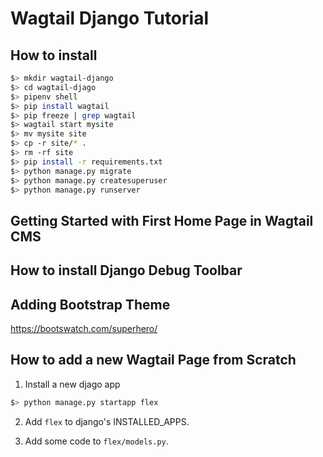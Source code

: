 # Wagtail Django Tutorial

## How to install
```bash
$> mkdir wagtail-django
$> cd wagtail-djago
$> pipenv shell
$> pip install wagtail
$> pip freeze | grep wagtail
$> wagtail start mysite
$> mv mysite site
$> cp -r site/* .
$> rm -rf site
$> pip install -r requirements.txt
$> python manage.py migrate
$> python manage.py createsuperuser
$> python manage.py runserver
```

## Getting Started with First Home Page in Wagtail CMS

## How to install Django Debug Toolbar

## Adding Bootstrap Theme
https://bootswatch.com/superhero/

## How to add a new Wagtail Page from Scratch
1. Install a new djago app
```bash
$> python manage.py startapp flex
```

2. Add `flex` to django's INSTALLED_APPS.

3. Add some code to `flex/models.py`. 

